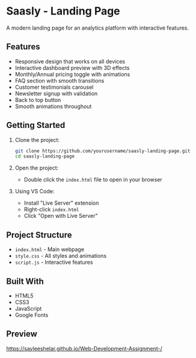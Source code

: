 # Saasly - Landing Page

A modern landing page for an analytics platform with interactive features.

## Features

- Responsive design that works on all devices
- Interactive dashboard preview with 3D effects
- Monthly/Annual pricing toggle with animations
- FAQ section with smooth transitions
- Customer testimonials carousel
- Newsletter signup with validation
- Back to top button
- Smooth animations throughout

## Getting Started

1. Clone the project:
   ```bash
   git clone https://github.com/yourusername/saasly-landing-page.git
   cd saasly-landing-page
   ```

2. Open the project:
   - Double click the `index.html` file to open in your browser
   
3. Using VS Code:
   - Install "Live Server" extension
   - Right-click `index.html`
   - Click "Open with Live Server"

## Project Structure

- `index.html` - Main webpage
- `style.css` - All styles and animations
- `script.js` - Interactive features

## Built With

- HTML5
- CSS3
- JavaScript
- Google Fonts
  
 ## Preview
 https://sayleeshelar.github.io/Web-Development-Assignment-/


